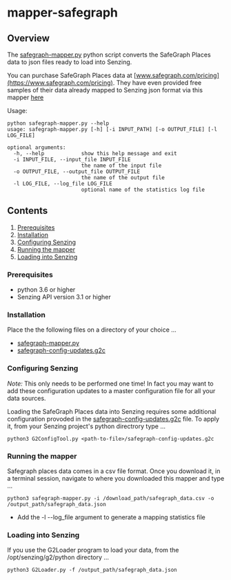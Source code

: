 # mapper-safegraph

## Overview

The [safegraph-mapper.py](safegraph-mapper.py) python script converts the SafeGraph Places data to json files ready to load into Senzing.

You can purchase SafeGraph Places data at [www.safegraph.com/pricing](https://www.safegraph.com/pricing).  They have even provided free samples
of their data already mapped to Senzing json format via this mapper [here](https://www.safegraph.com/free-data/senzing-data-sample)

Usage:

```console
python safegraph-mapper.py --help
usage: safegraph-mapper.py [-h] [-i INPUT_PATH] [-o OUTPUT_FILE] [-l LOG_FILE]

optional arguments:
  -h, --help            show this help message and exit
  -i INPUT_FILE, --input_file INPUT_FILE
                        the name of the input file
  -o OUTPUT_FILE, --output_file OUTPUT_FILE
                        the name of the output file
  -l LOG_FILE, --log_file LOG_FILE
                        optional name of the statistics log file
```

## Contents

1. [Prerequisites](#prerequisites)
2. [Installation](#installation)
3. [Configuring Senzing](#configuring-senzing)
4. [Running the mapper](#running-the-mapper)
5. [Loading into Senzing](#loading-into-senzing)

### Prerequisites

- python 3.6 or higher
- Senzing API version 3.1 or higher

### Installation

Place the the following files on a directory of your choice ...

- [safegraph-mapper.py](safegraph-mapper.py)
- [safegraph-config-updates.g2c](safegraph-config-updates.g2c)


### Configuring Senzing

*Note:* This only needs to be performed one time! In fact you may want to add these configuration updates to a master configuration file for all your data sources.

Loading the SafeGraph Places data into Senzing requires some additional configuration provoded in the [safegraph-config-updates.g2c](safegraph-config-updates.g2c) file.
To apply it, from your Senzing project's python directrory type ...

```console
python3 G2ConfigTool.py <path-to-file>/safegraph-config-updates.g2c
```

### Running the mapper

Safegraph places data comes in a csv file format.   Once you download it, in a terminal session, navigate to where you downloaded this mapper and type ...
```console
python3 safegraph-mapper.py -i /download_path/safegraph_data.csv -o /output_path/safegraph_data.json
```
- Add the -l --log_file argument to generate a mapping statistics file


### Loading into Senzing

If you use the G2Loader program to load your data, from the /opt/senzing/g2/python directory ...

```console
python3 G2Loader.py -f /output_path/safegraph_data.json
```
